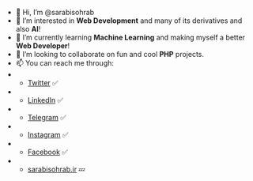 - 👋 Hi, I’m @sarabisohrab
- 👀 I’m interested in **Web Development** and many of its derivatives and also **AI**!
- 🌱 I’m currently learning **Machine Learning** and making myself a better **Web Developer**!
- 💞️ I’m looking to collaborate on fun and cool **PHP** projects.
- 📫 You can reach me through:
- - [Twitter](https://twitter.com/sarabisohrab) ✅
- - [LinkedIn](https://www.linkedin.com/in/sarabisohrab/) ✅
- - [Telegram](https://sarabisohrab.t.me) ✅
- - [Instagram](https://instagram.com/) ✅
- - [Facebook](https://www.facebook.com/sarabisohrab/) ✅
- - [sarabisohrab.ir](https://sarabisohrab.ir) 💤

<!---
sarabisohrab/sarabisohrab is a ✨ special ✨ repository because its `README.md` (this file) appears on your GitHub profile.
You can click the Preview link to take a look at your changes.
--->

